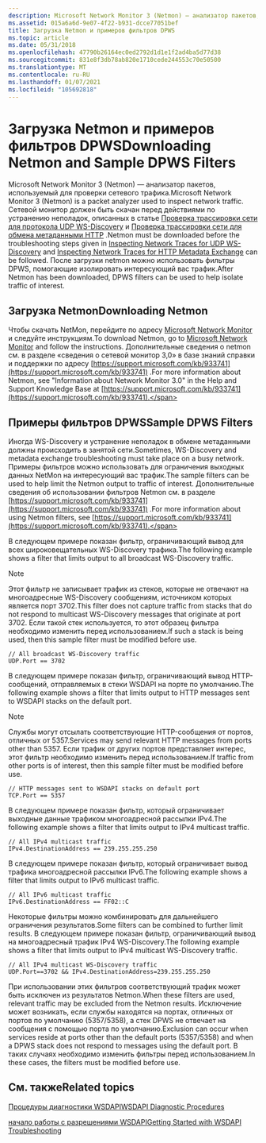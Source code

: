 ```yaml
---
description: Microsoft Network Monitor 3 (Netmon) — анализатор пакетов, используемый для проверки сетевого трафика.
ms.assetid: 015a6a6d-9e07-4f22-b931-dcce77051bef
title: Загрузка Netmon и примеров фильтров DPWS
ms.topic: article
ms.date: 05/31/2018
ms.openlocfilehash: 47790b26164ec0ed2792d1d1e1f2ad4ba5d77d38
ms.sourcegitcommit: 831e8f3db78ab820e1710cede244553c70e50500
ms.translationtype: MT
ms.contentlocale: ru-RU
ms.lasthandoff: 01/07/2021
ms.locfileid: "105692818"
---
```

# <a name="downloading-netmon-and-sample-dpws-filters"></a><span data-ttu-id="75901-103">Загрузка Netmon и примеров фильтров DPWS</span><span class="sxs-lookup"><span data-stu-id="75901-103">Downloading Netmon and Sample DPWS Filters</span></span>

<span data-ttu-id="75901-104">Microsoft Network Monitor 3 (Netmon) — анализатор пакетов, используемый для проверки сетевого трафика.</span><span class="sxs-lookup"><span data-stu-id="75901-104">Microsoft Network Monitor 3 (Netmon) is a packet analyzer used to inspect network traffic.</span></span> <span data-ttu-id="75901-105">Сетевой монитор должен быть скачан перед действиями по устранению неполадок, описанных в статье [Проверка трассировки сети для протокола UDP WS-Discovery](inspecting-network-traces-for-udp-ws-discovery.md) и [Проверка трассировки сети для обмена метаданными HTTP](inspecting-network-traces-for-http-metadata-exchange.md) .</span><span class="sxs-lookup"><span data-stu-id="75901-105">Netmon must be downloaded before the troubleshooting steps given in [Inspecting Network Traces for UDP WS-Discovery](inspecting-network-traces-for-udp-ws-discovery.md) and [Inspecting Network Traces for HTTP Metadata Exchange](inspecting-network-traces-for-http-metadata-exchange.md) can be followed.</span></span> <span data-ttu-id="75901-106">После загрузки netmon можно использовать фильтры DPWS, помогающие изолировать интересующий вас трафик.</span><span class="sxs-lookup"><span data-stu-id="75901-106">After Netmon has been downloaded, DPWS filters can be used to help isolate traffic of interest.</span></span>

## <a name="downloading-netmon"></a><span data-ttu-id="75901-107">Загрузка Netmon</span><span class="sxs-lookup"><span data-stu-id="75901-107">Downloading Netmon</span></span>

<span data-ttu-id="75901-108">Чтобы скачать NetMon, перейдите по адресу [Microsoft Network Monitor](https://www.microsoft.com/downloads/details.aspx?displaylang=en&FamilyID=983b941d-06cb-4658-b7f6-3088333d062f) и следуйте инструкциям.</span><span class="sxs-lookup"><span data-stu-id="75901-108">To download Netmon, go to [Microsoft Network Monitor](https://www.microsoft.com/downloads/details.aspx?displaylang=en&FamilyID=983b941d-06cb-4658-b7f6-3088333d062f) and follow the instructions.</span></span> <span data-ttu-id="75901-109">Дополнительные сведения о netmon см. в разделе «сведения о сетевой монитор 3,0» в базе знаний справки и поддержки по адресу [https://support.microsoft.com/kb/933741](https://support.microsoft.com/kb/933741) .</span><span class="sxs-lookup"><span data-stu-id="75901-109">For more information about Netmon, see "Information about Network Monitor 3.0" in the Help and Support Knowledge Base at [https://support.microsoft.com/kb/933741](https://support.microsoft.com/kb/933741).</span></span>

## <a name="sample-dpws-filters"></a><span data-ttu-id="75901-110">Примеры фильтров DPWS</span><span class="sxs-lookup"><span data-stu-id="75901-110">Sample DPWS Filters</span></span>

<span data-ttu-id="75901-111">Иногда WS-Discovery и устранение неполадок в обмене метаданными должны происходить в занятой сети.</span><span class="sxs-lookup"><span data-stu-id="75901-111">Sometimes, WS-Discovery and metadata exchange troubleshooting must take place on a busy network.</span></span> <span data-ttu-id="75901-112">Примеры фильтров можно использовать для ограничения выходных данных NetMon на интересующий вас трафик.</span><span class="sxs-lookup"><span data-stu-id="75901-112">The sample filters can be used to help limit the Netmon output to traffic of interest.</span></span> <span data-ttu-id="75901-113">Дополнительные сведения об использовании фильтров Netmon см. в разделе [https://support.microsoft.com/kb/933741](https://support.microsoft.com/kb/933741) .</span><span class="sxs-lookup"><span data-stu-id="75901-113">For more information about using Netmon filters, see [https://support.microsoft.com/kb/933741](https://support.microsoft.com/kb/933741).</span></span>

<span data-ttu-id="75901-114">В следующем примере показан фильтр, ограничивающий вывод для всех широковещательных WS-Discovery трафика.</span><span class="sxs-lookup"><span data-stu-id="75901-114">The following example shows a filter that limits output to all broadcast WS-Discovery traffic.</span></span>

> [!Note]  
> <span data-ttu-id="75901-115">Этот фильтр не записывает трафик из стеков, которые не отвечают на многоадресные WS-Discovery сообщениям, источником которых является порт 3702.</span><span class="sxs-lookup"><span data-stu-id="75901-115">This filter does not capture traffic from stacks that do not respond to multicast WS-Discovery messages that originate at port 3702.</span></span> <span data-ttu-id="75901-116">Если такой стек используется, то этот образец фильтра необходимо изменить перед использованием.</span><span class="sxs-lookup"><span data-stu-id="75901-116">If such a stack is being used, then this sample filter must be modified before use.</span></span>

 

``` syntax
// All broadcast WS-Discovery traffic
UDP.Port == 3702
```

<span data-ttu-id="75901-117">В следующем примере показан фильтр, ограничивающий вывод HTTP-сообщений, отправляемых в стеки WSDAPI на порте по умолчанию.</span><span class="sxs-lookup"><span data-stu-id="75901-117">The following example shows a filter that limits output to HTTP messages sent to WSDAPI stacks on the default port.</span></span>

> [!Note]  
> <span data-ttu-id="75901-118">Службы могут отсылать соответствующие HTTP-сообщения от портов, отличных от 5357.</span><span class="sxs-lookup"><span data-stu-id="75901-118">Services may send relevant HTTP messages from ports other than 5357.</span></span> <span data-ttu-id="75901-119">Если трафик от других портов представляет интерес, этот фильтр необходимо изменить перед использованием.</span><span class="sxs-lookup"><span data-stu-id="75901-119">If traffic from other ports is of interest, then this sample filter must be modified before use.</span></span>

 

``` syntax
// HTTP messages sent to WSDAPI stacks on default port
TCP.Port == 5357
```

<span data-ttu-id="75901-120">В следующем примере показан фильтр, который ограничивает выходные данные трафиком многоадресной рассылки IPv4.</span><span class="sxs-lookup"><span data-stu-id="75901-120">The following example shows a filter that limits output to IPv4 multicast traffic.</span></span>

``` syntax
// All IPv4 multicast traffic
IPv4.DestinationAddress == 239.255.255.250
```

<span data-ttu-id="75901-121">В следующем примере показан фильтр, который ограничивает вывод трафика многоадресной рассылки IPv6.</span><span class="sxs-lookup"><span data-stu-id="75901-121">The following example shows a filter that limits output to IPv6 multicast traffic.</span></span>

``` syntax
// All IPv6 multicast traffic
IPv6.DestinationAddress == FF02::C
```

<span data-ttu-id="75901-122">Некоторые фильтры можно комбинировать для дальнейшего ограничения результатов.</span><span class="sxs-lookup"><span data-stu-id="75901-122">Some filters can be combined to further limit results.</span></span> <span data-ttu-id="75901-123">В следующем примере показан фильтр, ограничивающий вывод на многоадресный трафик IPv4 WS-Discovery.</span><span class="sxs-lookup"><span data-stu-id="75901-123">The following example shows a filter that limits output to IPv4 multicast WS-Discovery traffic.</span></span>

``` syntax
// All IPv4 multicast WS-Discovery traffic
UDP.Port==3702 && IPv4.DestinationAddress=239.255.255.250
```

<span data-ttu-id="75901-124">При использовании этих фильтров соответствующий трафик может быть исключен из результатов Netmon.</span><span class="sxs-lookup"><span data-stu-id="75901-124">When these filters are used, relevant traffic may be excluded from the Netmon results.</span></span> <span data-ttu-id="75901-125">Исключение может возникать, если службы находятся на портах, отличных от портов по умолчанию (5357/5358), а стек DPWS не отвечает на сообщения с помощью порта по умолчанию.</span><span class="sxs-lookup"><span data-stu-id="75901-125">Exclusion can occur when services reside at ports other than the default ports (5357/5358) and when a DPWS stack does not respond to messages using the default port.</span></span> <span data-ttu-id="75901-126">В таких случаях необходимо изменить фильтры перед использованием.</span><span class="sxs-lookup"><span data-stu-id="75901-126">In these cases, the filters must be modified before use.</span></span>

## <a name="related-topics"></a><span data-ttu-id="75901-127">См. также</span><span class="sxs-lookup"><span data-stu-id="75901-127">Related topics</span></span>

<dl> <dt>

[<span data-ttu-id="75901-128">Процедуры диагностики WSDAPI</span><span class="sxs-lookup"><span data-stu-id="75901-128">WSDAPI Diagnostic Procedures</span></span>](wsdapi-diagnostic-procedures.md)
</dt> <dt>

[<span data-ttu-id="75901-129">начало работы с разрешениями WSDAPI</span><span class="sxs-lookup"><span data-stu-id="75901-129">Getting Started with WSDAPI Troubleshooting</span></span>](getting-started-with-wsdapi-troubleshooting.md)
</dt> </dl>

 

 



